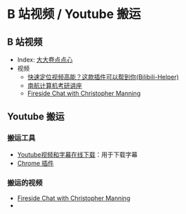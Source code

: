 # B 站视频 / Youtube 搬运

## B 站视频

* Index: [大大卷点点心](<https://space.bilibili.com/72195837>)
* 视频
  * [快速定位视频高能？这款插件可以帮到你(Bilibili-Helper)](<https://www.bilibili.com/video/av52592361>)
  * [南航计算机考研讲座](<https://www.bilibili.com/video/av59012167>)
  * [Fireside Chat with Christopher Manning](<https://www.bilibili.com/video/av63100922>)

## Youtube 搬运

### 搬运工具

* [Youtube视频和字幕在线下载](<https://www.findyoutube.net/>)：用于下载字幕
* [Chrome 插件](<https://addoncrop.com/youtube_video_downloader/>)

### 搬运的视频

* [Fireside Chat with Christopher Manning](<https://www.youtube.com/watch?v=bZMKhQSERA4>)
* 

